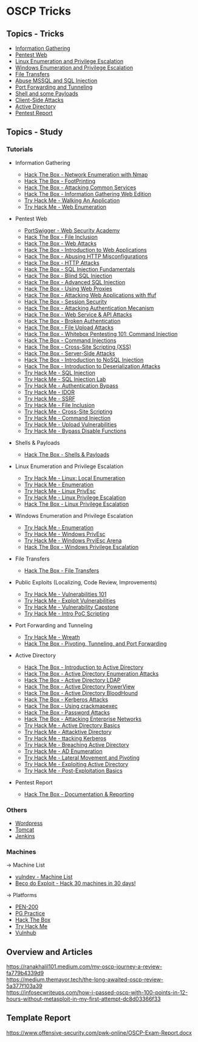 # OSCP Tricks

## Topics - Tricks
- [Information Gathering](information_gathering.md)
- [Pentest Web](pentest_web.md)
- [Linux Enumeration and Privilege Escalation](linux_and_privilege_escalation.md)
- [Windows Enumeration and Privilege Escalation](windows_enumeration_and_privilege_escalation.md)
- [File Transfers](file_transfers.md)
- [Abuse MSSQL and SQL Injection](abuse_mssql_and_sql_injection.md)
- [Port Forwarding and Tunneling](port_forwarding_and_tunneling.md)
- [Shell and some Payloads](shell_and_some_payloads.md)
- [Client-Side Attacks](client_sides_attacks.md)
- [Active Directory](active_directory.md)
- [Pentest Report](pentest_report.md)

## Topics - Study
### Tutorials
- Information Gathering
  - [Hack The Box - Network Enumeration with Nmap](https://academy.hackthebox.com/course/preview/network-enumeration-with-nmap)
  - [Hack The Box - FootPrinting](https://academy.hackthebox.com/course/preview/footprinting)
  - [Hack The Box - Attacking Common Services](https://academy.hackthebox.com/course/preview/attacking-common-services)
  - [Hack The Box - Information Gathering Web Edition](https://academy.hackthebox.com/course/preview/information-gathering---web-edition)
  - [Try Hack Me - Walking An Application](https://tryhackme.com/room/walkinganapplication)
  - [Try Hack Me - Web Enumeration](https://tryhackme.com/room/webenumerationv2)
  
- Pentest Web
  - [PortSwigger - Web Security Academy](https://portswigger.net/web-security/all-labs)
  - [Hack The Box - File Inclusion](https://academy.hackthebox.com/course/preview/file-inclusion)
  - [Hack The Box - Web Attacks](https://academy.hackthebox.com/course/preview/web-attacks)
  - [Hack The Box - Introduction to Web Applications](https://academy.hackthebox.com/course/preview/introduction-to-web-applications)
  - [Hack The Box - Abusing HTTP Misconfigurations](https://academy.hackthebox.com/course/preview/abusing-http-misconfigurations)
  - [Hack The Box - HTTP Attacks](https://academy.hackthebox.com/course/preview/http-attacks)
  - [Hack The Box - SQL Injection Fundamentals](https://academy.hackthebox.com/course/preview/sql-injection-fundamentals)
  - [Hack The Box - Blind SQL Injection](https://academy.hackthebox.com/course/preview/blind-sql-injection)
  - [Hack The Box - Advanced SQL Injection](https://academy.hackthebox.com/course/preview/advanced-sql-injections)
  - [Hack The Box - Using Web Proxies](https://academy.hackthebox.com/course/preview/using-web-proxies)
  - [Hack The Box - Attacking Web Applications with ffuf](https://academy.hackthebox.com/course/preview/attacking-web-applications-with-ffuf)
  - [Hack The Box - Session Security](https://academy.hackthebox.com/course/preview/session-security)
  - [Hack The Box - Attacking Authentication Mecanism](https://academy.hackthebox.com/course/preview/attacking-authentication-mechanisms)
  - [Hack The Box - Web Service & API Attacks](https://academy.hackthebox.com/course/preview/web-service--api-attacks)
  - [Hack The Box - Broken Authentication](https://academy.hackthebox.com/course/preview/broken-authentication)
  - [Hack The Box - File Upload Attacks](https://academy.hackthebox.com/course/preview/file-upload-attacks)
  - [Hack The Box - Whitebox Pentesting 101: Command Injection](https://academy.hackthebox.com/course/preview/whitebox-pentesting-101-command-injection)
  - [Hack The Box - Command Injections](https://academy.hackthebox.com/course/preview/command-injections)
  - [Hack The Box - Cross-Site Scripting (XSS)](https://academy.hackthebox.com/course/preview/cross-site-scripting-xss)
  - [Hack The Box - Server-Side Attacks](https://academy.hackthebox.com/course/preview/server-side-attacks)
  - [Hack The Box - Introduction to NoSQL Injection](https://academy.hackthebox.com/course/preview/introduction-to-nosql-injection)
  - [Hack The Box - Introduction to Deserialization Attacks](https://academy.hackthebox.com/course/preview/introduction-to-deserialization-attacks)
  - [Try Hack Me - SQL Injection](https://tryhackme.com/room/sqlinjectionlm)
  - [Try Hack Me - SQL Injection Lab](https://tryhackme.com/room/sqlilab)
  - [Try Hack Me - Authentication Bypass](https://tryhackme.com/jr/authenticationbypass)
  - [Try Hack Me - IDOR](https://tryhackme.com/jr/idor)
  - [Try Hack Me - SSRF](https://tryhackme.com/jr/ssrfqi)
  - [Try Hack Me - File Inclusion](https://tryhackme.com/room/fileinc)
  - [Try Hack Me - Cross-Site Scripting](https://tryhackme.com/jr/xssgi)
  - [Try Hack Me - Command Injection](https://tryhackme.com/room/oscommandinjection)
  - [Try Hack Me - Upload Vulnerabilities](https://tryhackme.com/jr/uploadvulns)
  - [Try Hack Me - Bypass Disable Functions](https://tryhackme.com/room/bypassdisablefunctions)

- Shells & Payloads
  - [Hack The Box - Shells & Payloads](https://academy.hackthebox.com/course/preview/shells--payloads)
  
- Linux Enumeration and Privilege Escalation
  - [Try Hack Me - Linux: Local Enumeration](https://tryhackme.com/room/lle)
  - [Try Hack Me - Enumeration](https://tryhackme.com/room/enumerationpe)
  - [Try Hack Me - Linux PrivEsc](https://tryhackme.com/room/linuxprivesc) 
  - [Try Hack Me - Linux Privilege Escalation](https://tryhackme.com/room/linprivesc)  
  - [Hack The Box - Linux Privilege Escalation](https://academy.hackthebox.com/course/preview/linux-privilege-escalation) 
  
- Windows Enumeration and Privilege Escalation
  - [Try Hack Me - Enumeration](https://tryhackme.com/room/enumerationpe)
  - [Try Hack Me - Windows PrivEsc](https://tryhackme.com/room/windows10privesc)
  - [Try Hack Me - Windows PrviEsc Arena](https://tryhackme.com/room/windowsprivesc20)
  - [Hack The Box - Windows Privilege Escalation](https://academy.hackthebox.com/course/preview/windows-privilege-escalation)
  
- File Transfers
  - [Hack The Box - File Transfers](https://academy.hackthebox.com/course/preview/file-transfers)
  
- Public Exploits (Localizing, Code Review, Improvements)
  - [Try Hack Me - Vulnerabilities 101](https://tryhackme.com/jr/vulnerabilities101)
  - [Try Hack Me - Exploit Vulnerabilities](https://tryhackme.com/jr/exploitingavulnerabilityv2)
  - [Try Hack Me - Vulnerability Capstone](https://tryhackme.com/jr/vulnerabilitycapstone)
  - [Try Hack Me - Intro PoC Scripting](https://tryhackme.com/room/intropocscripting)

- Port Forwarding and Tunneling
  - [Try Hack Me - Wreath](https://tryhackme.com/room/wreath)
  - [Hack The Box - Pivoting, Tunneling, and Port Forwarding](https://academy.hackthebox.com/course/preview/pivoting-tunneling-and-port-forwarding)
  
- Active Directory
  - [Hack The Box - Introduction to Active Directory](https://academy.hackthebox.com/course/preview/introduction-to-active-directory)
  - [Hack The Box - Active Directory Enumeration Attacks](https://academy.hackthebox.com/course/preview/active-directory-enumeration--attacks)
  - [Hack The Box - Active Directory LDAP](https://academy.hackthebox.com/course/preview/active-directory-ldap)
  - [Hack The Box - Active Directory PowerView](https://academy.hackthebox.com/course/preview/active-directory-powerview)
  - [Hack The Box - Active Directory BloodHound](https://academy.hackthebox.com/course/preview/active-directory-bloodhound)
  - [Hack The Box - Kerberos Attacks](https://academy.hackthebox.com/course/preview/kerberos-attacks)
  - [Hack The Box - Using crackmapexec](https://academy.hackthebox.com/course/preview/using-crackmapexec)
  - [Hack The Box - Password Attacks](https://academy.hackthebox.com/course/preview/password-attacks)
  - [Hack The Box - Attacking Enterprise Networks](https://academy.hackthebox.com/course/preview/attacking-enterprise-networks)
  - [Try Hack Me - Active Directory Basics](https://tryhackme.com/room/winadbasics)
  - [Try Hack Me - Attacktive Directory](https://tryhackme.com/room/attacktivedirectory)
  - [Try Hack Me - ttacking Kerberos](https://tryhackme.com/room/attackingkerberos)
  - [Try Hack Me - Breaching Active Directory](https://tryhackme.com/room/breachingad)
  - [Try Hack Me - AD Enumeration](https://tryhackme.com/room/adenumeration)
  - [Try Hack Me - Lateral Movement and Pivoting](https://tryhackme.com/jr/lateralmovementandpivoting)
  - [Try Hack Me - Exploiting Active Directory](https://tryhackme.com/room/exploitingad)
  - [Try Hack Me - Post-Exploitation Basics](https://tryhackme.com/room/postexploit)
  
- Pentest Report
  - [Hack The Box - Documentation & Reporting](https://academy.hackthebox.com/course/preview/documentation--reporting)
  
### Others
- [Wordpress](https://book.hacktricks.xyz/network-services-pentesting/pentesting-web/wordpress)
- [Tomcat](https://book.hacktricks.xyz/network-services-pentesting/pentesting-web/tomcat)
- [Jenkins](https://cloud.hacktricks.xyz/pentesting-ci-cd/jenkins-security)

### Machines
-> Machine List
- [vulndev - Machine List](https://vulndev.io/machine-list/)
- [Beco do Exploit - Hack 30 machines in 30 days!](https://www.youtube.com/watch?v=xnCS8fYfrjs&list=PLHBDBcFA_l_WBcUJWf8cp5BaPsUkquRQU)

-> Platforms
- [PEN-200](https://www.offsec.com/courses/pen-200/)
- [PG Practice](https://www.offsec.com/labs/individual/)
- [Hack The Box](https://www.hackthebox.com/)
- [Try Hack Me](https://tryhackme.com/)
- [Vulnhub](https://www.vulnhub.com/)

## Overview and Articles
https://ranakhalil101.medium.com/my-oscp-journey-a-review-fa779b4339d9  
https://medium.themayor.tech/the-long-awaited-oscp-review-5a377f103a39  
https://infosecwriteups.com/how-i-passed-oscp-with-100-points-in-12-hours-without-metasploit-in-my-first-attempt-dc8d03366f33  

## Template Report
https://www.offensive-security.com/pwk-online/OSCP-Exam-Report.docx 
